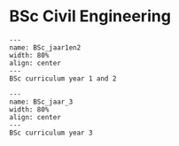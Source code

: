 # BSc Civil Engineering

```{figure} ../Figures/BSc_curriculum_jaar1en2.jpg
---
name: BSc_jaar1en2
width: 80%
align: center
---
BSc curriculum year 1 and 2
```

```{figure} ../Figures/BSc_curriculum_jaar3.jpg
---
name: BSc_jaar_3
width: 80%
align: center
---
BSc curriculum year 3
```